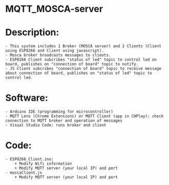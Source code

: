 # MQTT_MOSCA-server

# Description:
    - This system includes 1 Broker (MOSCA server) and 2 Clients (Client using ESP8266 and Client using javascript).
    - Mosca broker broadcasts messages to clients.
    - ESP8266 Client subcribes "status of led" topic to control led on board, publishes on "connection of board" topic to notify.
    - JS Client subcribes "connection of board" topic to receive message about connection of board, publishes on "status of led" topic to control led.

# Software:
    - Arduino IDE (programming for microcontroller)
    - MQTT Lens (Chrome Extensions) or MQTT Client (app in CHPlay): check connection to MQTT broker and operation of messages
    - Visual Studio Code: runs broker and client

# Code:
    - ESP8266_Client.ino:
        + Modify Wifi information
        + Modify MQTT server (your local IP) and port
    - moscaClient.js
        + Modify MQTT server (your local IP) and port